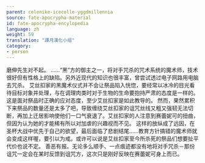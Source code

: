 ```yaml
---
parent: celenike-icecolle-yggdmillennia
source: fate-apocrypha-material
id: fate-apocrypha-encylopedia
language: zh
weight: 59
translation: "譯月漢化小组"
category:
- person
---
```


磨伸先生对不起。
……“黑”方的御主之一，将对手咒杀的咒术系统的魔术师，技术很好但有性格上的缺陷。另外近现代的知识也很丰富，曾尝试透过电子网路用电脑去咒杀。
艾丝扣家的黑魔术仪式并不会让祭品陷入恍惚，要经常以冰冷的目光看待目标对象并处理，与在调理肉类时对于生物的生命要抱持严肃的态度是一样的。
这是面对祭品时正确的应对态度，至少艾丝扣家是如此教导的。
然而，果然累积下来祭品的数量还是太多了吧，导致缠绕艾丝扣家的诅咒丝线又粗又强韧无法切断，再加上迁居影响使他们一口气衰退了。艾丝扣家的人注意到赛蕾妮可的扭曲，但因为认为她的才能稀有所以对加虐的兴趣视而不见。
这样的放纵成了远因，在圣杯大战中优先于自己的欲望，最后面临了悲剧结尾……教育方针搞错的魔术师就会变成这样喔，要引以为戒。或许可以说是艾丝扣家至今所杀死的祭品们想要扯平代价也说不定。
善恶有报。无论多么顺手、一点痕迹都没有地将对手咒杀－那份诅咒一定会在某时反馈到诅咒方，这次只是刚好反映在赛蕾妮可身上而已。
